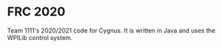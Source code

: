 # FRC 2020

Team 1111's 2020/2021 code for Cygnus. It is written in Java and uses the WPILib control system.